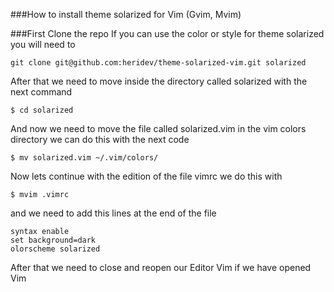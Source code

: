 ###How to install theme solarized for Vim (Gvim, Mvim)

###First Clone the repo
If you can use the color or style for theme solarized you will need to 
    
    git clone git@github.com:heridev/theme-solarized-vim.git solarized

After that we need to move inside the directory called solarized with the next command

    $ cd solarized

And now we need to move the file called solarized.vim in the vim colors directory we can do this with the next code

    $ mv solarized.vim ~/.vim/colors/

Now lets continue with the edition of the file vimrc we do this with

    $ mvim .vimrc

and we need to add this lines at the end of the file

    syntax enable
    set background=dark
    olorscheme solarized

After that we need to close and reopen our Editor Vim if we have opened
Vim



